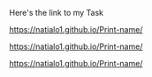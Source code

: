 Here's the link to my Task

https://natialo1.github.io/Print-name/

https://natialo1.github.io/Print-name/

https://natialo1.github.io/Print-name/
